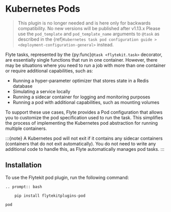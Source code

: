 # Kubernetes Pods

> This plugin is no longer needed and is here only for backwards compatibility. No new versions will be published after v1.13.x Please use the
> `pod_template` and `pod_template_name` arguments to `@task` as described in the {ref}`Kubernetes task pod configuration guide > <deployment-configuration-general>` instead.


Flyte tasks, represented by the {py:func}`@task <flytekit.task>` decorator, are essentially single functions that run in one container.
However, there may be situations where you need to run a job with more than one container or require additional capabilities, such as:

- Running a hyper-parameter optimizer that stores state in a Redis database
- Simulating a service locally
- Running a sidecar container for logging and monitoring purposes
- Running a pod with additional capabilities, such as mounting volumes

To support these use cases, Flyte provides a Pod configuration that allows you to customize the pod specification used to run the task.
This simplifies the process of implementing the Kubernetes pod abstraction for running multiple containers.

:::{note}
A Kubernetes pod will not exit if it contains any sidecar containers (containers that do not exit automatically).
You do not need to write any additional code to handle this, as Flyte automatically manages pod tasks.
:::

## Installation

To use the Flytekit pod plugin, run the following command:

```{eval-rst}
.. prompt:: bash

    pip install flytekitplugins-pod
```

```{auto-examples-toc}
pod
```
